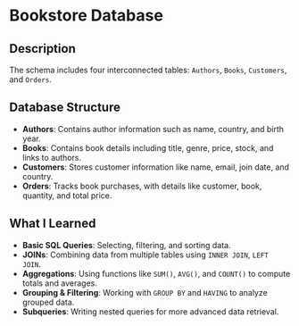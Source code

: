 # Bookstore Database

## Description

The schema includes four interconnected tables: `Authors`, `Books`, `Customers`, and `Orders`.

## Database Structure

- **Authors**: Contains author information such as name, country, and birth year.
- **Books**: Contains book details including title, genre, price, stock, and links to authors.
- **Customers**: Stores customer information like name, email, join date, and country.
- **Orders**: Tracks book purchases, with details like customer, book, quantity, and total price.

## What I Learned

- **Basic SQL Queries**: Selecting, filtering, and sorting data.
- **JOINs**: Combining data from multiple tables using `INNER JOIN`, `LEFT JOIN`.
- **Aggregations**: Using functions like `SUM()`, `AVG()`, and `COUNT()` to compute totals and averages.
- **Grouping & Filtering**: Working with `GROUP BY` and `HAVING` to analyze grouped data.
- **Subqueries**: Writing nested queries for more advanced data retrieval.

